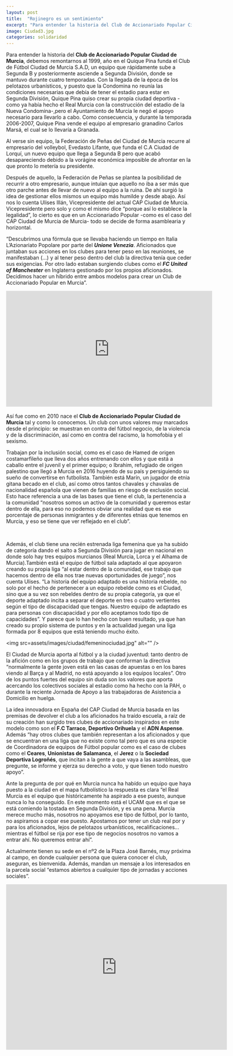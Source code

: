```yaml
---
layout: post
title:  "Rojinegro es un sentimiento"
excerpt: "Para entender la historia del Club de Accionariado Popular Ciudad de Murcia, debemos remontarnos al 1999, año en el Quique Pina funda el Club de Fútbol Ciudad de Murcia S.A.D, un equipo que rápidamente sube a Segunda B y posteriormente asciende a Segunda División, donde se mantuvo durante cuatro temporadas."
image: Ciudad3.jpg
categories: solidaridad
---
```


Para entender la historia del **Club de Accionariado Popular Ciudad de Murcia**, debemos remontarnos al 1999, año en el Quique Pina funda el Club de Fútbol Ciudad de Murcia S.A.D, un equipo que rápidamente sube a Segunda B y posteriormente asciende a Segunda División, donde se mantuvo durante cuatro temporadas. Con la llegada de la época de los pelotazos urbanísticos, y puesto que la Condomina no reunía las condiciones necesarias que debía de tener el estadio para estar en Segunda División, Quique Pina quiso crear su propia ciudad deportiva -como ya había hecho el Real Murcia con la construcción del estadio de la Nueva Condomina-,pero el Ayuntamiento de Murcia le negó el apoyo necesario para llevarlo a cabo. Como consecuencia, y durante la temporada 2006-2007, Quique Pina vende el equipo al empresario granadino Carlos Marsá, el cual se lo llevaría a Granada.

Al verse sin equipo, la Federación de Peñas del Ciudad de Murcia recurre al empresario del volleybol, Evedasto Lifante, que funda el C.A Ciudad de Lorquí, un nuevo equipo que llega a Segunda B pero que acabó desapareciendo debido a la vorágine económica imposible de afrontar en la que pronto lo metería su presidente.

Después de aquello, la Federación de Peñas se plantea la posibilidad de recurrir a otro empresario, aunque intuían que aquello no iba a ser más que otro parche antes de llevar de nuevo al equipo a la ruina. De ahí surgió la idea de gestionar ellos mismos un equipo más humilde y desde abajo. Así nos lo cuenta Ulises Illán, Vicepresidente del actual CAP Ciudad de Murcia. Vicepresidente pero solo y como el mismo dice “porque así lo establece la legalidad”, lo cierto es que en un Accionariado Popular -como es el caso del CAP Ciudad de Murcia de Murcia- todo se decide de forma asamblearia y horizontal.

“Descubrimos una fórmula que se llevaba haciendo un tiempo en Italia L’Azionariato Popolare por parte del **_Unione Venezia_**. Aficionados que juntaban sus acciones en los clubes para tener peso en las reuniones, se manifestaban (...) y al tener peso dentro del club la directiva tenía que ceder sus exigencias. Por otro lado estaban surgiendo clubes como el **_FC United of Manchester_** en Inglaterra gestionado por los propios aficionados. Decidimos hacer un híbrido entre ambos modelos para crear un Club de Accionariado Popular en Murcia”.

<iframe width="560" height="315" src="https://www.youtube.com/embed/-k46KPyera8" frameborder="0" allowfullscreen></iframe>

Así fue como en 2010 nace el **Club de Accionariado Popular Ciudad de Murcia** tal y como lo conocemos. Un club con unos valores muy marcados desde el principio: se muestran en contra del fútbol negocio, de la violencia y de la discriminación, así como en contra del racismo, la homofobia y el sexismo.

Trabajan por la inclusión social, como es el caso de Hamed de origen costamarfileño que lleva dos años entrenando con ellos y que está a caballo entre el juvenil y el primer equipo; o Ibrahim, refugiado de origen palestino que llegó a Murcia en 2016 huyendo de su país y persiguiendo su sueño de convertirse en futbolista. También está Marín, un jugador de etnia gitana becado en el club, así como otros tantos chavales y chavalas de nacionalidad española que vienen de familias en riesgo de exclusión social. Esto hace referencia a una de las bases que tiene el club, la pertenencia a la comunidad “nosotros somos un activo de la comunidad y queremos estar dentro de ella, para eso no podemos obviar una realidad que es ese porcentaje de personas inmigrantes y de diferentes etnias que tenemos en Murcia, y eso se tiene que ver reflejado en el club”.

<span class="image right"><img src="{{ site.baseurl }}/assets/images/ciudad/racismo.jpg" alt="" /></span>

Además, el club tiene una recién estrenada liga femenina que ya ha subido de categoría dando el salto a Segunda División para jugar en nacional en donde solo hay tres equipos murcianos (Real Murcia, Lorca y el Alhama de Murcia).También está el equipo de fútbol sala adaptado al que apoyaron creando su propia liga “al estar dentro de la comunidad, ese trabajo que hacemos dentro de ella nos trae nuevas oportunidades de juego”, nos cuenta Ulises. “La historia del equipo adaptado es una historia rebelde, no solo por el hecho de pertenecer a un equipo rebelde como es el Ciudad, sino que a su vez son rebeldes dentro de su propia categoría, ya que el deporte adaptado incita a separar el deporte en tres o cuatro vertientes según el tipo de discapacidad que tengas. Nuestro equipo de adaptado es para personas con discapacidad y por ello aceptamos todo tipo de capacidades”. Y parece que lo han hecho con buen resultado, ya que han creado su propio sistema de puntos y en la actualidad juegan una liga formada por 8 equipos que está teniendo mucho éxito.

<span class="image fit"><img src=assets/images/ciudad/femeninociudad.jpg" alt="" /></span>

El Ciudad de Murcia aporta al fútbol y a la ciudad juventud: tanto dentro de la afición como en los grupos de trabajo que conforman la directiva “normalmente la gente joven está en las casas de apuestas o en los bares viendo al Barça y al Madrid, no está apoyando a los equipos locales”. Otro de los puntos fuertes del equipo sin duda son los valores que aporta acercando los colectivos sociales al estadio como ha hecho con la PAH, o durante la reciente Jornada de Apoyo a las trabajadoras de Asistencia a Domicilio en huelga.  

La idea innovadora en España del CAP Ciudad de Murcia basada en las premisas de devolver el club a los aficionados ha traído escuela, a raíz de su creación han surgido tres clubes de accionariado inspirados en este modelo como son el **F.C Tarraco**, **Deportivo Orihuela** y el **ADN Aspense**. Además “hay otros clubes que también representan a los aficionados y que se encuentran en una liga que no existe como tal pero que es una especie de Coordinadora de equipos de Fútbol popular como es el caso de clubes como el **Ceares**, **Unionistas de Salamanca**, el **Jerez** o la **Sociedad Deportiva Logroñés**, que incitan a la gente a que vaya a las asambleas, que pregunte, se informe y ejerza su derecho a voto, y que tienen todo nuestro apoyo”.

Ante la pregunta de por qué en Murcia nunca ha habído un equipo que haya puesto a la ciudad en el mapa futbolístico la respuesta es clara “el Real Murcia es el equipo que históricamente ha aspirado a ese puesto, aunque nunca lo ha conseguido. En este momento está el UCAM que es el que se está comiendo la tostada en Segunda División, y es una pena. Murcia merece mucho más, nosotros no apoyamos ese tipo de fútbol, por lo tanto, no aspiramos a copar ese puesto. Apostamos por tener un club real por y para los aficionados, lejos de pelotazos urbanísticos, recalificaciones... mientras el fútbol se rija por ese tipo de negocios nosotros no vamos a entrar ahí. No queremos entrar ahí”.  

Actualmente tienen su sede en el nº2 de la Plaza José Barnés, muy próxima al campo, en donde cualquier persona que quiera conocer el club, aseguran, es bienvenida. Además, mandan un mensaje a los interesados en la parcela social “estamos abiertos a cualquier tipo de jornadas y acciones sociales”.

<iframe src="https://www.google.com/maps/embed?pb=!1m14!1m8!1m3!1d12577.382845629607!2d-1.136573!3d37.992396!3m2!1i1024!2i768!4f13.1!3m3!1m2!1s0xd63818ab5624cef%3A0x4c07a0216f8b3179!2sPlaza+Jos%C3%A9+Barnes%2C+30009+Murcia%2C+Espa%C3%B1a!5e0!3m2!1ses!2ses!4v1495361170375" width="600" height="450" frameborder="0" style="border:0" allowfullscreen></iframe>

